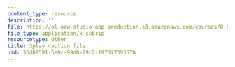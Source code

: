 ```yaml
---
content_type: resource
description: ''
file: https://ol-ocw-studio-app-production.s3.amazonaws.com/courses/8-03sc-physics-iii-vibrations-and-waves-fall-2016/36d885915e8c99d829c2197077393578_QxemLb8-5AA.srt
file_type: application/x-subrip
resourcetype: Other
title: 3play caption file
uid: 36d88591-5e8c-99d8-29c2-197077393578
---
```

